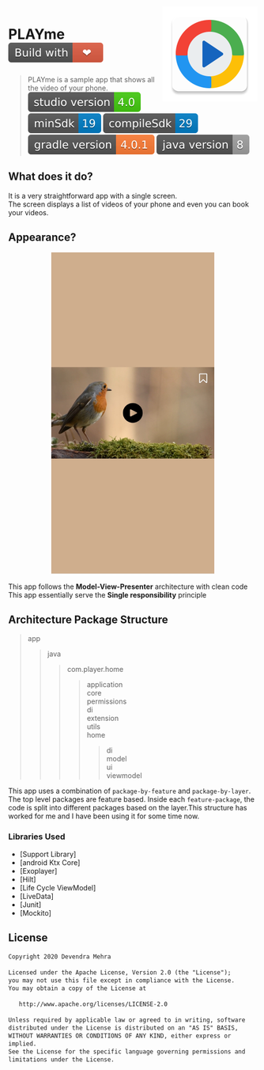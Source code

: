 <img src="/assets/logo.png" align="right" />

# PLAYme <img src="/assets/Build with love.svg"/><br>
> PLAYme is a sample app that shows all the video of your phone.<br>
<img src="/assets/studio version.svg"/> <img src="/assets/minSdk.svg"/> <img src="/assets/compileSdk.svg"/> <img src="/assets/gradle version.svg"/> <img src="/assets/java version.svg"/>
## What does it do?
It is a very straightforward app with a single screen.
<br>The screen displays a list of videos of your phone and even you can book your videos.
## Appearance?
<p align="center">
    <img src="/assets/snap.jpg" alt="Screenshots"  height="650" width="330"/>
</p>

This app follows the **Model-View-Presenter** architecture with clean code
This app essentially serve the **Single responsibility** principle

## Architecture Package Structure
> app
>> java
>>> com.player.home<br>
>>>> application<br>
>>>> core<br>
>>>> permissions<br>
>>>> di<br>
>>>> extension<br>
>>>> utils<br>
>>>> home<br>
>>>>> di<br>
>>>>> model<br>
>>>>> ui<br>
>>>>> viewmodel<br>



This app uses a combination of `package-by-feature` and `package-by-layer`. The top level packages are feature based. Inside each `feature-package`, the code is split into different packages based on the layer.This structure has worked for me and I have been using it for some time now.

### Libraries Used
* [Support Library]
* [android Ktx Core]
* [Exoplayer]
* [Hilt]
* [Life Cycle ViewModel]
* [LiveData]
* [Junit]
* [Mockito]

## License
```
Copyright 2020 Devendra Mehra

Licensed under the Apache License, Version 2.0 (the "License");
you may not use this file except in compliance with the License.
You may obtain a copy of the License at

   http://www.apache.org/licenses/LICENSE-2.0

Unless required by applicable law or agreed to in writing, software
distributed under the License is distributed on an "AS IS" BASIS,
WITHOUT WARRANTIES OR CONDITIONS OF ANY KIND, either express or implied.
See the License for the specific language governing permissions and
limitations under the License.
